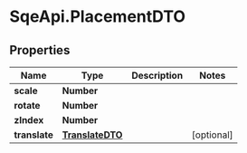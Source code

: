 # SqeApi.PlacementDTO

## Properties

Name | Type | Description | Notes
------------ | ------------- | ------------- | -------------
**scale** | **Number** |  | 
**rotate** | **Number** |  | 
**zIndex** | **Number** |  | 
**translate** | [**TranslateDTO**](TranslateDTO.md) |  | [optional] 


